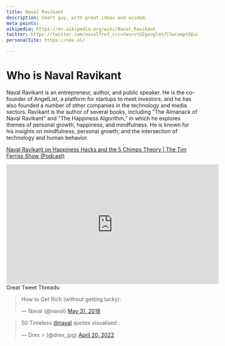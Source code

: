 ```yaml
---
title: Naval Ravikant
description: Smart guy, with great ideas and wisdom.
meta points:
wikipedia: https://en.wikipedia.org/wiki/Naval_Ravikant
twitter: https://twitter.com/naval?ref_src=twsrc%5Egoogle%7Ctwcamp%5Eserp%7Ctwgr%5Eauthor
personalSite: https://nav.al/

---
```

# Who is Naval Ravikant
Naval Ravikant is an entrepreneur, author, and public speaker. He is the co-founder of AngelList, a platform for startups to meet investors, and he has also founded a number of other companies in the technology and media sectors. Ravikant is the author of several books, including "The Almanack of Naval Ravikant" and "The Happiness Algorithm," in which he explores themes of personal growth, happiness, and mindfulness. He is known for his insights on mindfulness, personal growth, and the intersection of technology and human behavior.





[Naval Ravikant on Happiness Hacks and the 5 Chimps Theory | The Tim Ferriss Show (Podcast)](https://www.youtube.com/watch?v=I53WciFh6ik)
<iframe width="560" height="315" src="https://www.youtube.com/embed/I53WciFh6ik" title="YouTube video player" frameborder="0" allow="accelerometer; autoplay; clipboard-write; encrypted-media; gyroscope; picture-in-picture" allowfullscreen></iframe>
Great Tweet Threads:

<blockquote class="twitter-tweet"><p lang="en" dir="ltr">How to Get Rich (without getting lucky):</p>&mdash; Naval (@naval) <a href="https://twitter.com/naval/status/1002103360646823936?ref_src=twsrc%5Etfw">May 31, 2018</a></blockquote>


<blockquote class="twitter-tweet"><p lang="en" dir="ltr">50 Timeless <a href="https://twitter.com/naval?ref_src=twsrc%5Etfw">@naval</a> quotes visualised :</p>&mdash; Drex ⚡️ (@drex_jpg) <a href="https://twitter.com/drex_jpg/status/1516577789641895942?ref_src=twsrc%5Etfw">April 20, 2022</a></blockquote>



